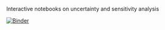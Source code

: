 Interactive notebooks on uncertainty and sensitivity analysis

[![Binder](https://mybinder.org/badge_logo.svg)](https://mybinder.org/v2/gh/Confareneoclassico/sample_SAMO_2020/master)
